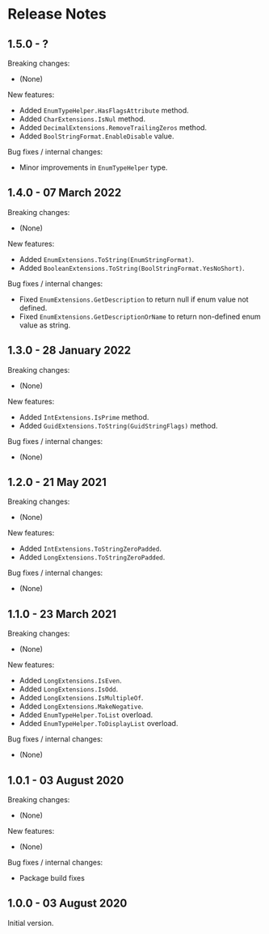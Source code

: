 # Release Notes

## 1.5.0 - ?

Breaking changes:
- (None)

New features:
- Added `EnumTypeHelper.HasFlagsAttribute` method.
- Added `CharExtensions.IsNul` method.
- Added `DecimalExtensions.RemoveTrailingZeros` method.
- Added `BoolStringFormat.EnableDisable` value.

Bug fixes / internal changes:
- Minor improvements in `EnumTypeHelper` type.

## 1.4.0 - 07 March 2022

Breaking changes:
- (None)

New features:
- Added `EnumExtensions.ToString(EnumStringFormat)`.
- Added `BooleanExtensions.ToString(BoolStringFormat.YesNoShort)`.

Bug fixes / internal changes:
- Fixed `EnumExtensions.GetDescription` to return null if enum value not defined.
- Fixed `EnumExtensions.GetDescriptionOrName` to return non-defined enum value as string.

## 1.3.0 - 28 January 2022

Breaking changes:
- (None)

New features:
- Added `IntExtensions.IsPrime` method.
- Added `GuidExtensions.ToString(GuidStringFlags)` method.

Bug fixes / internal changes:
- (None)

## 1.2.0 - 21 May 2021

Breaking changes:
- (None)

New features:
- Added `IntExtensions.ToStringZeroPadded`.
- Added `LongExtensions.ToStringZeroPadded`.

Bug fixes / internal changes:
- (None)

## 1.1.0 - 23 March 2021

Breaking changes:
- (None)

New features:
- Added `LongExtensions.IsEven`.
- Added `LongExtensions.IsOdd`.
- Added `LongExtensions.IsMultipleOf`.
- Added `LongExtensions.MakeNegative`.
- Added `EnumTypeHelper.ToList` overload.
- Added `EnumTypeHelper.ToDisplayList` overload.

Bug fixes / internal changes:
- (None)

## 1.0.1 - 03 August 2020

Breaking changes:
- (None)

New features:
- (None)

Bug fixes / internal changes:
- Package build fixes

## 1.0.0 - 03 August 2020

Initial version.
